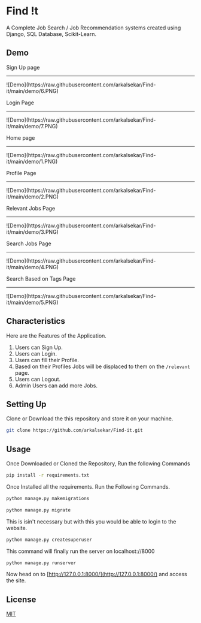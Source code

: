 # Find !t  

A Complete Job Search / Job Recommendation systems created  using Django, SQL Database, Scikit-Learn.

## Demo 
Sign Up page 
<hr>
![Demo](https://raw.githubusercontent.com/arkalsekar/Find-it/main/demo/6.PNG)
<br>

Login Page
<hr>
![Demo](https://raw.githubusercontent.com/arkalsekar/Find-it/main/demo/7.PNG)
<br>

Home page 
<hr>
![Demo](https://raw.githubusercontent.com/arkalsekar/Find-it/main/demo/1.PNG)
<br>

Profile Page 
<hr>
![Demo](https://raw.githubusercontent.com/arkalsekar/Find-it/main/demo/2.PNG)
<br>

Relevant Jobs Page 
<hr>
![Demo](https://raw.githubusercontent.com/arkalsekar/Find-it/main/demo/3.PNG)
<br> 

Search Jobs Page 
<hr>
![Demo](https://raw.githubusercontent.com/arkalsekar/Find-it/main/demo/4.PNG)
<br> 

Search Based on Tags Page 
<hr>
![Demo](https://raw.githubusercontent.com/arkalsekar/Find-it/main/demo/5.PNG)
<br> 


## Characteristics

Here are the Features of the Application.
</br>
1. Users can Sign Up.
2. Users can Login.
3. Users can fill their Profile.
4. Based on their Profiles Jobs will be displaced to them on the ```/relevant ``` page.
5. Users can Logout.
6. Admin Users can add more Jobs.

## Setting Up

Clone or Download the this repository and store it on your machine. 
```bash
git clone https://github.com/arkalsekar/Find-it.git
```

## Usage
Once Downloaded or Cloned the Repository, Run the following Commands

```bash
pip install -r requirements.txt
```
Once Installed all the requirements. Run the Following Commands.
```bash
python manage.py makemigrations
```
```bash
python manage.py migrate
```
This is isin't necessary but with this you would be able to login to the website.
```bash
python manage.py createsuperuser
```
This command will finally run the server on localhost://8000
```bash
python manage.py runserver
```
Now head on to [http://127.0.0.1:8000/](http://127.0.0.1:8000/) and access the site.


## License
[MIT](https://choosealicense.com/licenses/mit/)
